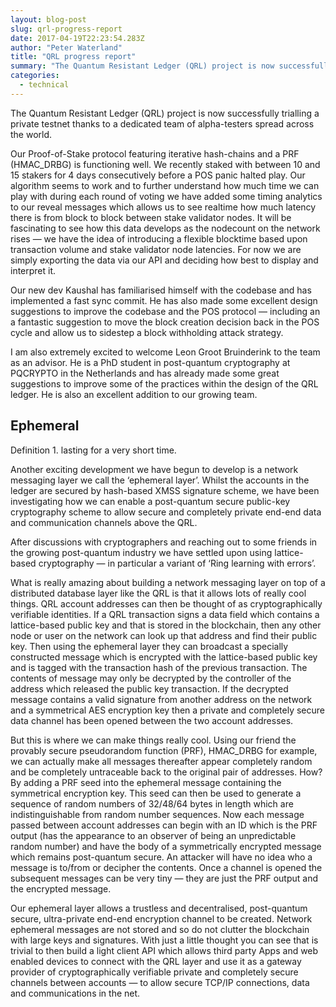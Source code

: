 ```yaml
---
layout: blog-post
slug: qrl-progress-report
date: 2017-04-19T22:23:54.283Z
author: "Peter Waterland"
title: "QRL progress report"
summary: "The Quantum Resistant Ledger (QRL) project is now successfully trialling a private testnet thanks to a dedicated team of alpha-testers spread across the world."
categories:
  - technical
---
```


The Quantum Resistant Ledger (QRL) project is now successfully trialling a private testnet thanks to a dedicated team of alpha-testers spread across the world.

Our Proof-of-Stake protocol featuring iterative hash-chains and a PRF (HMAC_DRBG) is functioning well. We recently staked with between 10 and 15 stakers for 4 days consecutively before a POS panic halted play. Our algorithm seems to work and to further understand how much time we can play with during each round of voting we have added some timing analytics to our reveal messages which allows us to see realtime how much latency there is from block to block between stake validator nodes. It will be fascinating to see how this data develops as the nodecount on the network rises — we have the idea of introducing a flexible blocktime based upon transaction volume and stake validator node latencies. For now we are simply exporting the data via our API and deciding how best to display and interpret it.

Our new dev Kaushal has familiarised himself with the codebase and has implemented a fast sync commit. He has also made some excellent design suggestions to improve the codebase and the POS protocol — including an a fantastic suggestion to move the block creation decision back in the POS cycle and allow us to sidestep a block withholding attack strategy.

I am also extremely excited to welcome Leon Groot Bruinderink to the team as an advisor. He is a PhD student in post-quantum cryptography at PQCRYPTO in the Netherlands and has already made some great suggestions to improve some of the practices within the design of the QRL ledger. He is also an excellent addition to our growing team.

## Ephemeral

Definition 1. lasting for a very short time.

Another exciting development we have begun to develop is a network messaging layer we call the ‘ephemeral layer’. Whilst the accounts in the ledger are secured by hash-based XMSS signature scheme, we have been investigating how we can enable a post-quantum secure public-key cryptography scheme to allow secure and completely private end-end data and communication channels above the QRL.

After discussions with cryptographers and reaching out to some friends in the growing post-quantum industry we have settled upon using lattice-based cryptography — in particular a variant of ‘Ring learning with errors’.

What is really amazing about building a network messaging layer on top of a distributed database layer like the QRL is that it allows lots of really cool things. QRL account addresses can then be thought of as cryptographically verifiable identities. If a QRL transaction signs a data field which contains a lattice-based public key and that is stored in the blockchain, then any other node or user on the network can look up that address and find their public key. Then using the ephemeral layer they can broadcast a specially constructed message which is encrypted with the lattice-based public key and is tagged with the transaction hash of the previous transaction. The contents of message may only be decrypted by the controller of the address which released the public key transaction. If the decrypted message contains a valid signature from another address on the network and a symmetrical AES encryption key then a private and completely secure data channel has been opened between the two account addresses.

But this is where we can make things really cool. Using our friend the provably secure pseudorandom function (PRF), HMAC_DRBG for example, we can actually make all messages thereafter appear completely random and be completely untraceable back to the original pair of addresses. How? By adding a PRF seed into the ephemeral message containing the symmetrical encryption key. This seed can then be used to generate a sequence of random numbers of 32/48/64 bytes in length which are indistinguishable from random number sequences. Now each message passed between account addresses can begin with an ID which is the PRF output (has the appearance to an observer of being an unpredictable random number) and have the body of a symmetrically encrypted message which remains post-quantum secure. An attacker will have no idea who a message is to/from or decipher the contents. Once a channel is opened the subsequent messages can be very tiny — they are just the PRF output and the encrypted message.

Our ephemeral layer allows a trustless and decentralised, post-quantum secure, ultra-private end-end encryption channel to be created. Network ephemeral messages are not stored and so do not clutter the blockchain with large keys and signatures. With just a little thought you can see that is trivial to then build a light client API which allows third party Apps and web enabled devices to connect with the QRL layer and use it as a gateway provider of cryptographically verifiable private and completely secure channels between accounts — to allow secure TCP/IP connections, data and communications in the net.